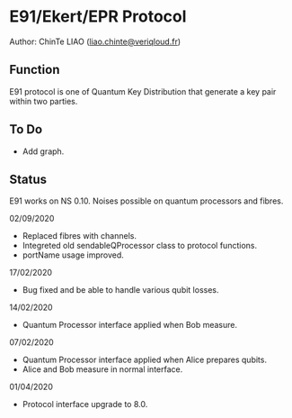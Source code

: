 # E91/Ekert/EPR Protocol
Author: ChinTe LIAO (liao.chinte@veriqloud.fr)

## Function

E91 protocol is one of Quantum Key Distribution that generate a key pair within two parties.


## To Do

- Add graph.

## Status

E91 works on NS 0.10.
Noises possible on quantum processors and fibres.

02/09/2020
- Replaced fibres with channels.
- Integreted old sendableQProcessor class to protocol functions.
- portName usage improved.

17/02/2020

- Bug fixed and be able to handle various qubit losses.

14/02/2020

- Quantum Processor interface applied when Bob measure.


07/02/2020

- Quantum Processor interface applied when Alice prepares qubits.
- Alice and Bob measure in normal interface.

01/04/2020

- Protocol interface upgrade to 8.0.
